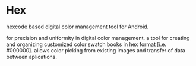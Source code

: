 # Hex
hexcode based digital color management tool for Android.

for precision and uniformity in digital color management. a tool for creating and organizing customized color swatch books in hex format [i.e. #000000]. allows color picking from existing images and transfer of data between aplications.
